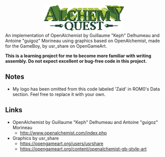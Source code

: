 <div style="text-align:center; width: 100%;">
  <img src="https://github.com/ZaidMade/AlchemyQuest/raw/master/logo.png" alt="AlchemyQuest" title="AlchemyQuest">
</div>
An implementation of OpenAlchemist by Guillaume "Keph" Delhumeau and
Antoine "guigoz" Morineau using graphics based on OpenAlchemist, made for the
GameBoy, by usr_share on OpenGameArt.

__This is a learning project for me to become more familiar with writing
assembly. Do not expect excellent or bug-free code in this project.__


## Notes
* My logo has been omitted from this code labeled 'Zaid' in ROM0's Data
section. Feel free to replace it with your own.

## Links
* OpenAlchemist by Guillaume "Keph" Delhumeau and Antoine "guigoz" Morineau
  - http://www.openalchemist.com/index.php
* Graphics by usr_share
  - https://opengameart.org/users/usrshare
  - https://opengameart.org/content/openalchemist-gb-style-art
